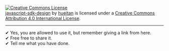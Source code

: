 <a rel="license" href="http://creativecommons.org/licenses/by/4.0/"><img alt="Creative Commons License" style="border-width:0" src="https://i.creativecommons.org/l/by/4.0/88x31.png" /></a><br /><span xmlns:dct="http://purl.org/dc/terms/" href="http://purl.org/dc/dcmitype/Text" property="dct:title" rel="dct:type"><a href="https://github.com/hueitan/javascript-sdk-design/" title="JavaScript SDK Design">javascript-sdk-design</a></span> by <a xmlns:cc="http://creativecommons.org/ns#" href="https://github.com/hueitan" property="cc:attributionName" rel="cc:attributionURL">hueitan</a> is licensed under a <a rel="license" href="http://creativecommons.org/licenses/by/4.0/">Creative Commons Attribution 4.0 International License</a>.

---

✔ Yes, you are allowed to use it, but remember giving a link from here. <br/>
✔ Free free to share it. <br/>
✔ Tell me what you have done.
